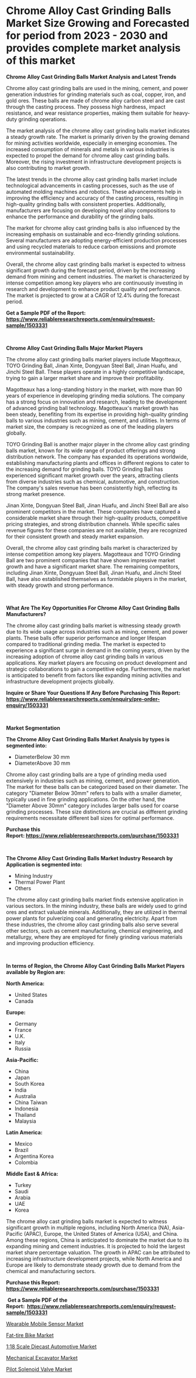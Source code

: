 <p><h1>Chrome Alloy Cast Grinding Balls Market Size Growing and Forecasted for period from 2023 - 2030 and provides complete market analysis of this market</h1></p><p><strong>Chrome Alloy Cast Grinding Balls Market Analysis and Latest Trends</strong></p>
<p><p>Chrome alloy cast grinding balls are used in the mining, cement, and power generation industries for grinding materials such as coal, copper, iron, and gold ores. These balls are made of chrome alloy carbon steel and are cast through the casting process. They possess high hardness, impact resistance, and wear resistance properties, making them suitable for heavy-duty grinding operations.</p><p>The market analysis of the chrome alloy cast grinding balls market indicates a steady growth rate. The market is primarily driven by the growing demand for mining activities worldwide, especially in emerging economies. The increased consumption of minerals and metals in various industries is expected to propel the demand for chrome alloy cast grinding balls. Moreover, the rising investment in infrastructure development projects is also contributing to market growth.</p><p>The latest trends in the chrome alloy cast grinding balls market include technological advancements in casting processes, such as the use of automated molding machines and robotics. These advancements help in improving the efficiency and accuracy of the casting process, resulting in high-quality grinding balls with consistent properties. Additionally, manufacturers are focusing on developing novel alloy compositions to enhance the performance and durability of the grinding balls.</p><p>The market for chrome alloy cast grinding balls is also influenced by the increasing emphasis on sustainable and eco-friendly grinding solutions. Several manufacturers are adopting energy-efficient production processes and using recycled materials to reduce carbon emissions and promote environmental sustainability.</p><p>Overall, the chrome alloy cast grinding balls market is expected to witness significant growth during the forecast period, driven by the increasing demand from mining and cement industries. The market is characterized by intense competition among key players who are continuously investing in research and development to enhance product quality and performance. The market is projected to grow at a CAGR of 12.4% during the forecast period.</p></p>
<p><strong>Get a Sample PDF of the Report:&nbsp; <a href="https://www.reliableresearchreports.com/enquiry/request-sample/1503331">https://www.reliableresearchreports.com/enquiry/request-sample/1503331</a></strong></p>
<p>&nbsp;</p>
<p><strong>Chrome Alloy Cast Grinding Balls Major Market Players</strong></p>
<p><p>The chrome alloy cast grinding balls market players include Magotteaux, TOYO Grinding Ball, Jinan Xinte, Dongyuan Steel Ball, Jinan Huafu, and Jinchi Steel Ball. These players operate in a highly competitive landscape, trying to gain a larger market share and improve their profitability.</p><p>Magotteaux has a long-standing history in the market, with more than 90 years of experience in developing grinding media solutions. The company has a strong focus on innovation and research, leading to the development of advanced grinding ball technology. Magotteaux's market growth has been steady, benefiting from its expertise in providing high-quality grinding balls to various industries such as mining, cement, and utilities. In terms of market size, the company is recognized as one of the leading players globally.</p><p>TOYO Grinding Ball is another major player in the chrome alloy cast grinding balls market, known for its wide range of product offerings and strong distribution network. The company has expanded its operations worldwide, establishing manufacturing plants and offices in different regions to cater to the increasing demand for grinding balls. TOYO Grinding Ball has experienced significant market growth over the years, attracting clients from diverse industries such as chemical, automotive, and construction. The company's sales revenue has been consistently high, reflecting its strong market presence.</p><p>Jinan Xinte, Dongyuan Steel Ball, Jinan Huafu, and Jinchi Steel Ball are also prominent competitors in the market. These companies have captured a considerable market share through their high-quality products, competitive pricing strategies, and strong distribution channels. While specific sales revenue figures for these companies are not available, they are recognized for their consistent growth and steady market expansion.</p><p>Overall, the chrome alloy cast grinding balls market is characterized by intense competition among key players. Magotteaux and TOYO Grinding Ball are two prominent companies that have shown impressive market growth and have a significant market share. The remaining competitors, including Jinan Xinte, Dongyuan Steel Ball, Jinan Huafu, and Jinchi Steel Ball, have also established themselves as formidable players in the market, with steady growth and strong performance.</p></p>
<p>&nbsp;</p>
<p><strong>What Are The Key Opportunities For Chrome Alloy Cast Grinding Balls Manufacturers?</strong></p>
<p><p>The chrome alloy cast grinding balls market is witnessing steady growth due to its wide usage across industries such as mining, cement, and power plants. These balls offer superior performance and longer lifespan compared to traditional grinding media. The market is expected to experience a significant surge in demand in the coming years, driven by the increasing adoption of chrome alloy cast grinding balls in various applications. Key market players are focusing on product development and strategic collaborations to gain a competitive edge. Furthermore, the market is anticipated to benefit from factors like expanding mining activities and infrastructure development projects globally.</p></p>
<p><strong>Inquire or Share Your Questions If Any Before Purchasing This Report: <a href="https://www.reliableresearchreports.com/enquiry/pre-order-enquiry/1503331">https://www.reliableresearchreports.com/enquiry/pre-order-enquiry/1503331</a></strong></p>
<p>&nbsp;</p>
<p><strong>Market Segmentation</strong></p>
<p><strong>The Chrome Alloy Cast Grinding Balls Market Analysis by types is segmented into:</strong></p>
<p><ul><li>DiameterBelow 30 mm</li><li>DiameterAbove 30 mm</li></ul></p>
<p><p>Chrome alloy cast grinding balls are a type of grinding media used extensively in industries such as mining, cement, and power generation. The market for these balls can be categorized based on their diameter. The category "Diameter Below 30mm" refers to balls with a smaller diameter, typically used in fine grinding applications. On the other hand, the "Diameter Above 30mm" category includes larger balls used for coarse grinding processes. These size distinctions are crucial as different grinding requirements necessitate different ball sizes for optimal performance.</p></p>
<p><strong>Purchase this Report:&nbsp;<a href="https://www.reliableresearchreports.com/purchase/1503331">https://www.reliableresearchreports.com/purchase/1503331</a></strong></p>
<p>&nbsp;</p>
<p><strong>The Chrome Alloy Cast Grinding Balls Market Industry Research by Application is segmented into:</strong></p>
<p><ul><li>Mining Industry</li><li>Thermal Power Plant</li><li>Others</li></ul></p>
<p><p>The chrome alloy cast grinding balls market finds extensive application in various sectors. In the mining industry, these balls are widely used to grind ores and extract valuable minerals. Additionally, they are utilized in thermal power plants for pulverizing coal and generating electricity. Apart from these industries, the chrome alloy cast grinding balls also serve several other sectors, such as cement manufacturing, chemical engineering, and metallurgy, where they are employed for finely grinding various materials and improving production efficiency.</p></p>
<p>&nbsp;</p>
<p><strong>In terms of Region, the Chrome Alloy Cast Grinding Balls Market Players available by Region are:</strong></p>
<p>
    <p> <strong> North America: </strong>
        <ul>
            <li>United States</li>
            <li>Canada</li>
        </ul>
        </p> 
    <p> <strong> Europe: </strong>
        <ul>
            <li>Germany</li>
            <li>France</li>
            <li>U.K.</li>
            <li>Italy</li>
            <li>Russia</li>
        </ul>
        </p> 
    <p> <strong> Asia-Pacific: </strong>
        <ul>
            <li>China</li>
            <li>Japan</li>
            <li>South Korea</li>
            <li>India</li>
            <li>Australia</li>
            <li>China Taiwan</li>
            <li>Indonesia</li>
            <li>Thailand</li>
            <li>Malaysia</li>
        </ul>
        </p> 
    <p> <strong> Latin America: </strong>
        <ul>
            <li>Mexico</li>
            <li>Brazil</li>
            <li>Argentina Korea</li>
            <li>Colombia</li>
        </ul>
        </p> 
    <p> <strong> Middle East & Africa: </strong>
        <ul>
            <li>Turkey</li>
            <li>Saudi</li>
            <li>Arabia</li>
            <li>UAE</li>
            <li>Korea</li>
        </ul>
    </p>
    </p>
<p><p>The chrome alloy cast grinding balls market is expected to witness significant growth in multiple regions, including North America (NA), Asia-Pacific (APAC), Europe, the United States of America (USA), and China. Among these regions, China is anticipated to dominate the market due to its expanding mining and cement industries. It is projected to hold the largest market share percentage valuation. The growth in APAC can be attributed to increasing infrastructure development projects, while North America and Europe are likely to demonstrate steady growth due to demand from the chemical and manufacturing sectors.</p></p>
<p><strong>Purchase this Report: <a href="https://www.reliableresearchreports.com/purchase/1503331">https://www.reliableresearchreports.com/purchase/1503331</a></strong></p>
<p>&nbsp;<strong>Get a Sample PDF of the Report:&nbsp;&nbsp;<a href="https://www.reliableresearchreports.com/enquiry/request-sample/1503331">https://www.reliableresearchreports.com/enquiry/request-sample/1503331</a></strong></p>
<p><strong></strong></p>
<p><p><a href="https://www.linkedin.com/pulse/wearable-mobile-sensor-market-size-share-amp-trends-analysis/">Wearable Mobile Sensor Market</a></p><p><a href="https://www.linkedin.com/pulse/fat-tire-bike-market-size-growth-forecast-from-2023-/">Fat-tire Bike Market</a></p><p><a href="https://www.linkedin.com/pulse/118-scale-diecast-automotive-market-research-report-provides/">1:18 Scale Diecast Automotive Market</a></p><p><a href="https://medium.com/@santosh.reportprime/mechanical-excavator-market-size-growth-forecast-2023-2030-9c99b35e4f29">Mechanical Excavator Market</a></p><p><a href="https://medium.com/@pinkierau1998/pilot-solenoid-valve-market-size-growth-forecast-2023-2030-dadb8c8ea470">Pilot Solenoid Valve Market</a></p></p>